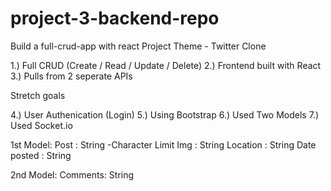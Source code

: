 # project-3-backend-repo

Build a full-crud-app with react
Project Theme - Twitter Clone

1.) Full CRUD (Create / Read / Update / Delete)
2.) Frontend built with React
3.) Pulls from 2 seperate APIs

Stretch goals

4.) User Authenication (Login)
5.) Using Bootstrap
6.) Used Two Models
7.) Used Socket.io

1st Model:
Post : String
-Character Limit
Img : String
Location : String
Date posted : String

2nd Model:
Comments: String
